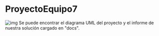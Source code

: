 # ProyectoEquipo7
![img](https://images-na.ssl-images-amazon.com/images/I/A13vvsoih5L.png)
Se puede encontrar el diagrama UML del proyecto y el informe de nuestra solución cargado en "docs".
